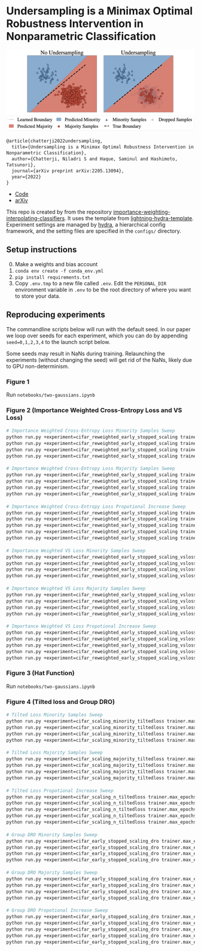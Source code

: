 # Undersampling is a Minimax Optimal Robustness Intervention in Nonparametric Classification

![Polynomially-tailed loss correcting for distribution shift](media/linear_intuition.jpg)
```
@article{chatterji2022undersampling,
  title={Undersampling is a Minimax Optimal Robustness Intervention in Nonparametric Classification},
  author={Chatterji, Niladri S and Haque, Saminul and Hashimoto, Tatsunori},
  journal={arXiv preprint arXiv:2205.13094},
  year={2022}
}
```

- [Code](https://github.com/niladri-chatterji/undersampling-minimax)
- [arXiv](https://arxiv.org/abs/2205.13094)

This repo is created by from the repository [importance-weighting-interpolating-classifiers](https://github.com/KeAWang/importance-weighting-interpolating-classifiers). It uses the template from [lightning-hydra-template](https://github.com/ashleve/lightning-hydra-template).
Experiment settings are managed by [hydra](https://hydra.cc/), a hierarchical config framework, and the setting files are specified in the `configs/` directory.

## Setup instructions

0. Make a weights and bias account
1. `conda env create -f conda_env.yml`
2. `pip install requirements.txt`
3. Copy `.env.tmp` to a new file called `.env`. Edit the `PERSONAL_DIR` environment variable in `.env` to be the root directory of where you want to store your data.

## Reproducing experiments

The commandline scripts below will run with the default seed. In our paper we loop over seeds for each experiment, which you can do by appending `seed=0,1,2,3,4` to the launch script below.

Some seeds may result in NaNs during training. Relaunching the experiments (without changing the seed) will get rid of the NaNs, likely due to GPU non-determinism.

### Figure 1

Run `notebooks/two-gaussians.ipynb`

### Figure 2 (Importance Weighted Cross-Entropy Loss and VS Loss)


```bash
# Importance Weighted Cross-Entropy Loss Minority Samples Sweep
python run.py +experiment=cifar_reweighted_early_stopped_scaling trainer.max_epochs=800 datamodule.class_samples=[2500,500]
python run.py +experiment=cifar_reweighted_early_stopped_scaling trainer.max_epochs=800 datamodule.class_samples=[2500,1000]
python run.py +experiment=cifar_reweighted_early_stopped_scaling trainer.max_epochs=800 datamodule.class_samples=[2500,1500]
python run.py +experiment=cifar_reweighted_early_stopped_scaling trainer.max_epochs=800 datamodule.class_samples=[2500,2000]

# Importance Weighted Cross-Entropy Loss Majority Samples Sweep
python run.py +experiment=cifar_reweighted_early_stopped_scaling trainer.max_epochs=800 datamodule.class_samples=[3000,500]
python run.py +experiment=cifar_reweighted_early_stopped_scaling trainer.max_epochs=800 datamodule.class_samples=[3500,500]
python run.py +experiment=cifar_reweighted_early_stopped_scaling trainer.max_epochs=800 datamodule.class_samples=[4000,500]
python run.py +experiment=cifar_reweighted_early_stopped_scaling trainer.max_epochs=800 datamodule.class_samples=[4500,500]

# Importance Weighted Cross-Entropy Loss Propotional Increase Sweep
python run.py +experiment=cifar_reweighted_early_stopped_scaling trainer.max_epochs=800 datamodule.class_samples=[3000,600]
python run.py +experiment=cifar_reweighted_early_stopped_scaling trainer.max_epochs=800 datamodule.class_samples=[3500,700]
python run.py +experiment=cifar_reweighted_early_stopped_scaling trainer.max_epochs=800 datamodule.class_samples=[4000,800]
python run.py +experiment=cifar_reweighted_early_stopped_scaling trainer.max_epochs=800 datamodule.class_samples=[4500,900]
python run.py +experiment=cifar_reweighted_early_stopped_scaling trainer.max_epochs=800 datamodule.class_samples=[5000,1000]

# Importance Weighted VS Loss Minority Samples Sweep
python run.py +experiment=cifar_reweighted_early_stopped_scaling_vsloss trainer.max_epochs=800 datamodule.class_samples=[2500,500]
python run.py +experiment=cifar_reweighted_early_stopped_scaling_vsloss trainer.max_epochs=800 datamodule.class_samples=[2500,1000]
python run.py +experiment=cifar_reweighted_early_stopped_scaling_vsloss trainer.max_epochs=800 datamodule.class_samples=[2500,1500]
python run.py +experiment=cifar_reweighted_early_stopped_scaling_vsloss trainer.max_epochs=800 datamodule.class_samples=[2500,2000]

# Importance Weighted VS Loss Majority Samples Sweep
python run.py +experiment=cifar_reweighted_early_stopped_scaling_vsloss trainer.max_epochs=800 datamodule.class_samples=[3000,500]
python run.py +experiment=cifar_reweighted_early_stopped_scaling_vsloss trainer.max_epochs=800 datamodule.class_samples=[3500,500]
python run.py +experiment=cifar_reweighted_early_stopped_scaling_vsloss trainer.max_epochs=800 datamodule.class_samples=[4000,500]
python run.py +experiment=cifar_reweighted_early_stopped_scaling_vsloss trainer.max_epochs=800 datamodule.class_samples=[4500,500]

# Importance Weighted VS Loss Propotional Increase Sweep
python run.py +experiment=cifar_reweighted_early_stopped_scaling_vsloss trainer.max_epochs=800 datamodule.class_samples=[3000,600]
python run.py +experiment=cifar_reweighted_early_stopped_scaling_vsloss trainer.max_epochs=800 datamodule.class_samples=[3500,700]
python run.py +experiment=cifar_reweighted_early_stopped_scaling_vsloss trainer.max_epochs=800 datamodule.class_samples=[4000,800]
python run.py +experiment=cifar_reweighted_early_stopped_scaling_vsloss trainer.max_epochs=800 datamodule.class_samples=[4500,900]
python run.py +experiment=cifar_reweighted_early_stopped_scaling_vsloss trainer.max_epochs=800 datamodule.class_samples=[5000,1000]
```

### Figure 3 (Hat Function)

Run `notebooks/two-gaussians.ipynb`


### Figure 4 (Tilted loss and Group DRO)

```bash
# Tilted Loss Minority Samples Sweep
python run.py +experiment=cifar_scaling_minority_tiltedloss trainer.max_epochs=800 datamodule.class_samples=[2500,500]
python run.py +experiment=cifar_scaling_minority_tiltedloss trainer.max_epochs=800 datamodule.class_samples=[2500,1000]
python run.py +experiment=cifar_scaling_minority_tiltedloss trainer.max_epochs=800 datamodule.class_samples=[2500,1500]
python run.py +experiment=cifar_scaling_minority_tiltedloss trainer.max_epochs=800 datamodule.class_samples=[2500,2000]

# Tilted Loss Majority Samples Sweep
python run.py +experiment=cifar_scaling_majority_tiltedloss trainer.max_epochs=800 datamodule.class_samples=[3000,500]
python run.py +experiment=cifar_scaling_majority_tiltedloss trainer.max_epochs=800 datamodule.class_samples=[3500,500]
python run.py +experiment=cifar_scaling_majority_tiltedloss trainer.max_epochs=800 datamodule.class_samples=[4000,500]
python run.py +experiment=cifar_scaling_majority_tiltedloss trainer.max_epochs=800 datamodule.class_samples=[4500,500]

# Tilted Loss Propotional Increase Sweep
python run.py +experiment=cifar_scaling_n_tiltedloss trainer.max_epochs=800 datamodule.class_samples=[3000,600]
python run.py +experiment=cifar_scaling_n_tiltedloss trainer.max_epochs=800 datamodule.class_samples=[3500,700]
python run.py +experiment=cifar_scaling_n_tiltedloss trainer.max_epochs=800 datamodule.class_samples=[4000,800]
python run.py +experiment=cifar_scaling_n_tiltedloss trainer.max_epochs=800 datamodule.class_samples=[4500,900]
python run.py +experiment=cifar_scaling_n_tiltedloss trainer.max_epochs=800 datamodule.class_samples=[5000,1000]

# Group DRO Minority Samples Sweep
python run.py +experiment=cifar_early_stopped_scaling_dro trainer.max_epochs=800 datamodule.class_samples=[2500,500]
python run.py +experiment=cifar_early_stopped_scaling_dro trainer.max_epochs=800 datamodule.class_samples=[2500,1000]
python run.py +experiment=cifar_early_stopped_scaling_dro trainer.max_epochs=800 datamodule.class_samples=[2500,1500]
python run.py +experiment=cifar_early_stopped_scaling_dro trainer.max_epochs=800 datamodule.class_samples=[2500,2000]

# Group DRO Majority Samples Sweep
python run.py +experiment=cifar_early_stopped_scaling_dro trainer.max_epochs=800 datamodule.class_samples=[3000,500]
python run.py +experiment=cifar_early_stopped_scaling_dro trainer.max_epochs=800 datamodule.class_samples=[3500,500]
python run.py +experiment=cifar_early_stopped_scaling_dro trainer.max_epochs=800 datamodule.class_samples=[4000,500]
python run.py +experiment=cifar_early_stopped_scaling_dro trainer.max_epochs=800 datamodule.class_samples=[4500,500]

# Group DRO Propotional Increase Sweep
python run.py +experiment=cifar_early_stopped_scaling_dro trainer.max_epochs=800 datamodule.class_samples=[3000,600]
python run.py +experiment=cifar_early_stopped_scaling_dro trainer.max_epochs=800 datamodule.class_samples=[3500,700]
python run.py +experiment=cifar_early_stopped_scaling_dro trainer.max_epochs=800 datamodule.class_samples=[4000,800]
python run.py +experiment=cifar_early_stopped_scaling_dro trainer.max_epochs=800 datamodule.class_samples=[4500,900]
python run.py +experiment=cifar_early_stopped_scaling_dro trainer.max_epochs=800 datamodule.class_samples=[5000,1000]
```
